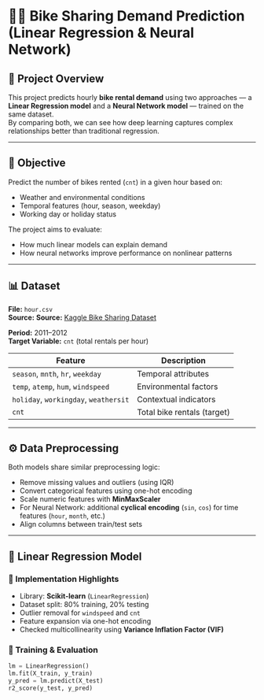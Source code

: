 # 🚴‍♂️ Bike Sharing Demand Prediction (Linear Regression & Neural Network)

## 📘 Project Overview
This project predicts hourly **bike rental demand** using two approaches — a **Linear Regression model** and a **Neural Network model** — trained on the same dataset.  
By comparing both, we can see how deep learning captures complex relationships better than traditional regression.

---

## 🎯 Objective
Predict the number of bikes rented (`cnt`) in a given hour based on:
- Weather and environmental conditions
- Temporal features (hour, season, weekday)
- Working day or holiday status

The project aims to evaluate:
- How much linear models can explain demand
- How neural networks improve performance on nonlinear patterns

---

## 📊 Dataset
**File:** `hour.csv`  
**Source:** **Source:** [Kaggle Bike Sharing Dataset](https://www.kaggle.com/datasets/abhishekkrg/bike-sharing-dataset)  
 
**Period:** 2011–2012  
**Target Variable:** `cnt` (total rentals per hour)

| Feature | Description |
|----------|-------------|
| `season`, `mnth`, `hr`, `weekday` | Temporal attributes |
| `temp`, `atemp`, `hum`, `windspeed` | Environmental factors |
| `holiday`, `workingday`, `weathersit` | Contextual indicators |
| `cnt` | Total bike rentals (target) |

---

## ⚙️ Data Preprocessing
Both models share similar preprocessing logic:
- Remove missing values and outliers (using IQR)
- Convert categorical features using one-hot encoding
- Scale numeric features with **MinMaxScaler**
- For Neural Network: additional **cyclical encoding** (`sin`, `cos`) for time features (`hour`, `month`, etc.)
- Align columns between train/test sets

---

## 🧮 Linear Regression Model

### 📘 Implementation Highlights
- Library: **Scikit-learn** (`LinearRegression`)
- Dataset split: 80% training, 20% testing
- Outlier removal for `windspeed` and `cnt`
- Feature expansion via one-hot encoding
- Checked multicollinearity using **Variance Inflation Factor (VIF)**

### 🧠 Training & Evaluation
```python
lm = LinearRegression()
lm.fit(X_train, y_train)
y_pred = lm.predict(X_test)
r2_score(y_test, y_pred)
```